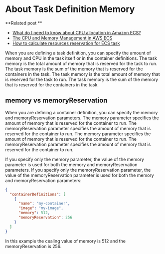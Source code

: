 # About Task Definition Memory

**Related post **

- [What do I need to know about CPU allocation in Amazon ECS?](https://repost.aws/knowledge-center/ecs-cpu-allocation)
- [The CPU and Memory Management in AWS ECS](https://shihtiy.com/posts/ECS-CPU-Memory/)
- [How to calculate resources reservation for ECS task](https://medium.com/@vlad.fedosov/how-to-calculate-resources-reservation-for-ecs-task-3c68a1e12725)

When you are defining a task definition, you can specify the amount of memory and CPU in the task itself or in the container definitions. The task memory is the total amount of memory that is reserved for the task to run. The task memory is the sum of the memory that is reserved for the containers in the task. The task memory is the total amount of memory that is reserved for the task to run. The task memory is the sum of the memory that is reserved for the containers in the task.

## memory vs memoryReservation

When you are defining a container definition, you can specify the memory and memoryReservation parameters. The memory parameter specifies the amount of memory that is reserved for the container to run. The memoryReservation parameter specifies the amount of memory that is reserved for the container to run. The memory parameter specifies the amount of memory that is reserved for the container to run. The memoryReservation parameter specifies the amount of memory that is reserved for the container to run.

If you specify only the memory parameter, the value of the memory parameter is used for both the memory and memoryReservation parameters. If you specify only the memoryReservation parameter, the value of the memoryReservation parameter is used for both the memory and memoryReservation parameters:

```json
{
  "containerDefinitions": [
    {
      "name": "my-container",
      "image": "my-image",
      "memory": 512,
      "memoryReservation": 256
    }
  ]
}
```

In this example the cealing value of memory is 512 and the memoryReservation is 256.
